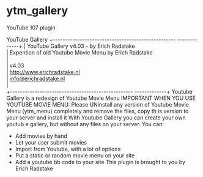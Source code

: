 # ytm_gallery
YouTube 107 plugin

YouTube Gallery 
+--------------------------------------------------
-------------+ 
| YouTube Gallery v4.03 - by Erich Radstake  
| Expention of old Youtube Movie Menu by Erich Radstake  
|  
| v4.03  
| http://www.erichradstake.nl  
| info@erichradstake.nl  
|  
+--------------------------------------------------
-------------+ 
Youtube Gallery is a redesign of Youtube Movie Menu
IMPORTANT WHEN YOU USE YOUTUBE MOVIE MENU: 
Please UNinstall any version of Youtube Movie Menu 
(ytm_menu) completely and remove the files, copy th
is 
version to your server and install it
With Youtube Gallery you can create your own youtub
e gallery, but without any files on your server. 
You can: 
- Add movies by hand 
- Let your user submit movies 
- Import from Youtube, with a lot of options 
- Put a static or random movie menu on your site 
- Add a youtube bb code to your site 
This plugin is brought to you by Erich Radstake 
